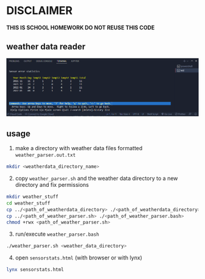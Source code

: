 # DISCLAIMER  
**THIS IS SCHOOL HOMEWORK DO NOT REUSE THIS CODE**  

## weather data reader
![weather_data_html.png](./weather_data_img.png)

## usage  
1. make a directory with weather data files formatted `weather_parser.out.txt`
```bash
mkdir <weatherdata_directory_name>
```  
2. copy `weather_parser.sh` and the weather data directory to a new directory and fix permissions
```bash
mkdir weather_stuff
cd weather_stuff 
cp ../<path_of_weatherdata_directory> ./<path_of_weatherdata_directory>
cp ../<path_of_weather_parser.sh> ./<path_of_weather_parser.bash>
chmod +rwx <path_of_weather_parser.sh>
```  
3. run/execute `weather_parser.bash`
```bash
./weather_parser.sh <weather_data_directory>
```  

4. open `sensorstats.html` (with browser or with lynx)  
``` bash
lynx sensorstats.html
```  
